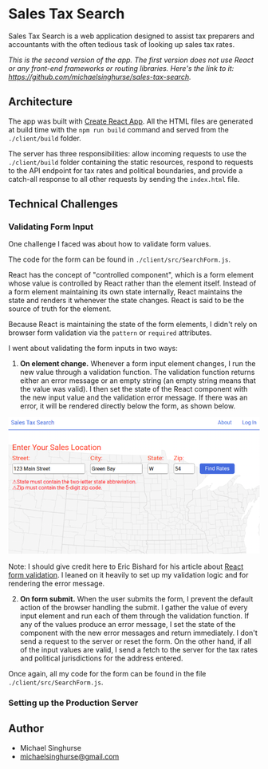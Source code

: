 # Sales Tax Search

Sales Tax Search is a web application designed to assist tax preparers and
accountants with the often tedious task of looking up sales tax rates.

*This is the second version of the app. The first version does not use React or
any front-end frameworks or routing libraries. Here's the link to it: 
https://github.com/michaelsinghurse/sales-tax-search.*

## Architecture
The app was built with [Create React App](https://create-react-app.dev/). All
the HTML files are generated at build time with the `npm run build` command and
served from the `./client/build` folder. 

The server has three responsibilities: allow incoming requests to use the 
`./client/build` folder containing the static resources, respond to requests to 
the API endpoint for tax rates and political boundaries, and provide a catch-all 
response to all other requests by sending the `index.html` file. 

## Technical Challenges
### Validating Form Input
One challenge I faced was about how to validate form values. 

The code for the form can be found in `./client/src/SearchForm.js`.

React has the concept of "controlled component", which is a form element
whose value is controlled by React rather than the element itself. Instead of
a form element maintaining its own state internally, React maintains the state 
and renders it whenever the state changes. React is said to be the source of 
truth for the element.

Because React is maintaining the state of the form elements, I didn't rely on
browser form validation via the `pattern` or `required` attributes.

I went about validating the form inputs in two ways:

1. **On element change.** Whenever a form input element changes, I run the new 
value through a validation function. The validation function returns either an 
error message or an empty string (an empty string means that the value was 
valid). I then set the state of the React component with the new input value 
and the validation error message. If there was an error, it will be rendered 
directly below the form, as shown below.

![form-err.png](form-error.png)

Note: I should give credit here to Eric Bishard for his article about [React form
validation](https://www.telerik.com/blogs/up-and-running-with-react-form-validation). 
I leaned on it heavily to set up my validation logic and for rendering the error
message. 

2. **On form submit.** When the user submits the form, I prevent the default 
action of the browser handling the submit. I gather the value of every input 
element and run each of them through the validation function. If any of the 
values produce an error message, I set the state of the component with the new 
error messages and return immediately. I don't send a request to the server or 
reset the form. On the other hand, if all of the input values are valid, I send 
a fetch to the server for the tax rates and political jurisdictions for the address 
entered.

Once again, all my code for the form can be found in the file
`./client/src/SearchForm.js`.

### Setting up the Production Server


## Author
* Michael Singhurse
* michaelsinghurse@gmail.com
